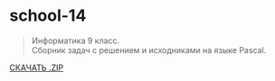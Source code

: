 # school-14
>Информатика 9 класс.  
Сборник задач с решением и исходниками на языке Pascal.

[СКАЧАТЬ .ZIP](https://github.com/ialeksii/school-14/archive/main.zip)
